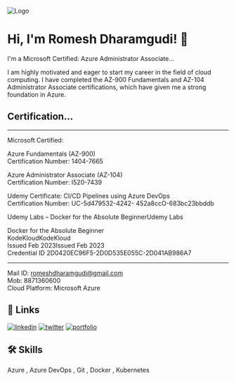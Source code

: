 ![Logo](https://encrypted-tbn0.gstatic.com/images?q=tbn:ANd9GcQn4oa7Dr69VPsmobrzVQQ8ngxJHj53r6ggfA&usqp=CAU)

# Hi, I'm Romesh Dharamgudi! 👋
I'm a Microsoft Certified: Azure Administrator Associate...

I am highly motivated and eager to start my career in the field of cloud computing. I have completed the AZ-900 Fundamentals and AZ-104 Administrator Associate certifications, which have given me a strong foundation in Azure.

## Certification...
****************************************************************
  
Microsoft Certified:

Azure Fundamentals (AZ-900)  
Certification Number: 1404-7665

Azure Administrator Associate (AZ-104)  
Certification Number: I520-7439

Udemy Certificate:
CI/CD Pipelines using Azure DevOps  
Certification Number: UC-5d479532-4242- 452a8ccO-683bc23bbddb


Udemy Labs – Docker for the Absolute BeginnerUdemy Labs            

Docker for the Absolute Beginner  
KodeKloudKodeKloud  
Issued Feb 2023Issued Feb 2023  
Credential ID 2D0420EC96F5-2D0D535E055C-2D041AB986A7

----------------------------------------------------------------
Mail ID: romeshdharamgudi@gmail.com   
Mob: 8871360600  
Cloud Platform: Microsoft Azure

## 🔗 Links
[![linkedin](https://www.linkedin.com/in/romeshdharamgudi/)](https://www.linkedin.com/)
[![twitter](https://twitter.com/RomeshDg02)](https://twitter.com/)
[![portfolio](https://hashnode.com/@RomeshDg02)](https://hashnode.com/)


## 🛠 Skills
Azure , Azure DevOps , Git , Docker , Kubernetes

